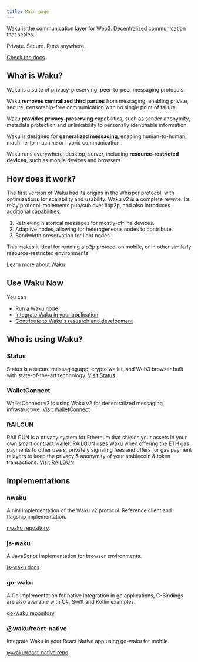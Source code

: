 ```yaml
---
title: Main page
---
```


Waku is the communication layer for Web3. Decentralized communication that scales.

Private. Secure. Runs anywhere.

[Check the docs](https://waku.org/docs/waku)

## What is Waku?

Waku is a suite of privacy-preserving, peer-to-peer messaging protocols.

Waku **removes centralized third parties** from messaging,
enabling private, secure, censorship-free communication with no single point of failure.

Waku **provides privacy-preserving** capabilities, such as sender anonymity, metadata protection and unlinkability to personally identifiable information.

Waku is designed for **generalized messaging**, enabling human-to-human, machine-to-machine or hybrid communication.

Waku runs everywhere: desktop, server, including **resource-restricted devices**, such as mobile devices and browsers.

## How does it work?

The first version of Waku had its origins in the Whisper protocol,
with optimizations for scalability and usability.
Waku v2 is a complete rewrite. Its relay protocol implements pub/sub over libp2p, and also introduces additional capabilities:

1. Retrieving historical messages for mostly-offline devices.
2. Adaptive nodes, allowing for heterogeneous nodes to contribute. 
3. Bandwidth preservation for light nodes.

This makes it ideal for running a p2p protocol on mobile, or in other similarly resource-restricted environments.

[Learn more about Waku](https://waku.org/docs/waku)

## Use Waku Now

You can

- [Run a Waku node](/operator)
- [Integrate Waku in your application](/platform)
- [Contribute to Waku's research and development](/contribute)

## Who is using Waku?

### Status

Status is a secure messaging app, crypto wallet, and Web3 browser built with state-of-the-art technology.
[Visit Status](https://status.im/)

### WalletConnect

WalletConnect v2 is using Waku v2 for decentralized messaging infrastructure.
[Visit WalletConnect](https://walletconnect.com/)


### RAILGUN

RAILGUN is a privacy system for Ethereum that shields your assets in your own smart contract wallet.
RAILGUN uses Waku when offering the ETH gas payments to other users,
privately signaling fees and offers for gas payment relayers to keep the privacy & anonymity of your stablecoin & token transactions.
[Visit RAILGUN](https://railgun.org/)

## Implementations

<!-- TODO: This can redirect to https://waku.org/docs/xx once the doc website for each implementation is ready -->

### nwaku

A nim implementation of the Waku v2 protocol.
Reference client and flagship implementation.

[nwaku repository](https://github.com/status-im/nwaku).

### js-waku

A JavaScript implementation for browser environments.

[js-waku docs](https://docs.wakuconnect.dev/).

### go-waku

A Go implementation for native integration in go applications,
C-Bindings are also available with C#, Swift and Kotlin examples.

[go-waku repository](https://github.com/status-im/go-waku)

### @waku/react-native

Integrate Waku in your React Native app using go-waku for mobile.

[@waku/react-native repo](https://github.com/status-im/waku-react-native).

